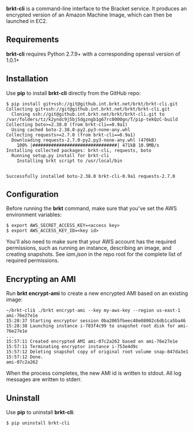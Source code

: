 **brkt-cli** is a command-line interface to the Bracket service.  It
produces an encrypted version of an Amazon Machine Image, which can then be
launched in EC2.

## Requirements

**brkt-cli** requires Python 2.7.9+ with a corresponding openssl
version of 1.0.1+

## Installation

Use **pip** to install **brkt-cli** directly from the GitHub repo:

```
$ pip install git+ssh://git@github.int.brkt.net/brkt/brkt-cli.git
Collecting git+ssh://git@github.int.brkt.net/brkt/brkt-cli.git
  Cloning ssh://git@github.int.brkt.net/brkt/brkt-cli.git to /var/folders/tz/k2yndc9j5bj5dgzngb1g67rc0000gn/T/pip-tekQzC-build
Collecting boto>=2.38.0 (from brkt-cli==0.9a1)
  Using cached boto-2.38.0-py2.py3-none-any.whl
Collecting requests>=2.7.0 (from brkt-cli==0.9a1)
  Downloading requests-2.7.0-py2.py3-none-any.whl (470kB)
    100% |################################| 471kB 10.9MB/s
Installing collected packages: brkt-cli, requests, boto
  Running setup.py install for brkt-cli
    Installing brkt script to /usr/local/bin


Successfully installed boto-2.38.0 brkt-cli-0.9a1 requests-2.7.0
```

## Configuration

Before running the **brkt** command, make sure that you've set the AWS
environment variables:

```
$ export AWS_SECRET_ACCESS_KEY=<access key>
$ export AWS_ACCESS_KEY_ID=<key id>
```

You'll also need to make sure that your AWS account has the required
permissions, such as running an instance, describing an image, and
creating snapshots.  See *iam.json* in the repo root for the complete
list of required permissions.

## Encrypting an AMI

Run **brkt encrypt-ami** to create a new encrypted AMI based on an existing
image:

```
~/brkt-cli$ ./brkt encrypt-ami --key my-aws-key --region us-east-1 ami-76e27e1e
15:28:37 Starting encryptor session 0ba2065fbeec48e08002c6db1ca5ba46
15:28:38 Launching instance i-703f4c99 to snapshot root disk for ami-76e27e1e
...
15:57:11 Created encrypted AMI ami-07c2a262 based on ami-76e27e1e
15:57:11 Terminating encryptor instance i-753e4d9c
15:57:12 Deleting snapshot copy of original root volume snap-847da3e1
15:57:12 Done.
ami-07c2a262
```

When the process completes, the new AMI id is written to stdout.  All log
messages are written to stderr.

## Uninstall

Use **pip** to uninstall **brkt-cli**:
```
$ pip uninstall brkt-cli
```

